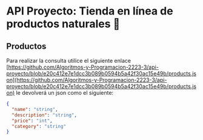 # API Proyecto: Tienda en línea de productos naturales 🌿

## Productos

Para realizar la consulta utilice el siguiente enlace [https://github.com/Algoritmos-y-Programacion-2223-3/api-proyecto/blob/e20c412e7e1dcc3b089b0594b5a42f30ac15e49b/products.json](https://github.com/Algoritmos-y-Programacion-2223-3/api-proyecto/blob/e20c412e7e1dcc3b089b0594b5a42f30ac15e49b/products.json) le devolverá un json como el siguiente:

```json
{
  "name": "string",
  "description": "string",
  "price": "int",
  "category": "string"
}
```
